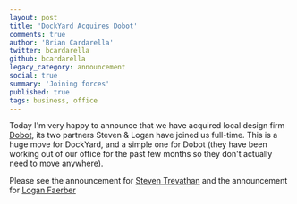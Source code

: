 ```yaml
---
layout: post
title: 'DockYard Acquires Dobot'
comments: true
author: 'Brian Cardarella'
twitter: bcardarella
github: bcardarella
legacy_category: announcement
social: true
summary: 'Joining forces'
published: true
tags: business, office
---
```


Today I'm very happy to announce that we have acquired local design firm
[Dobot](http://dobotdo.com), its two partners Steven & Logan have joined us full-time.
This is a huge move for DockYard, and a simple one for Dobot (they have
been working out of our office for the past few months so they don't
actually need to move anywhere).

Please see the announcement for [Steven
Trevathan](http://reefpoints.dockyard.com/announcement/2013/07/08/steven-trevathan-is-a-dockyarder.html)
and the announcement for [Logan
Faerber](http://reefpoints.dockyard.com/announcement/2013/07/08/logan-faerber-is-a-dockyarder.html)
